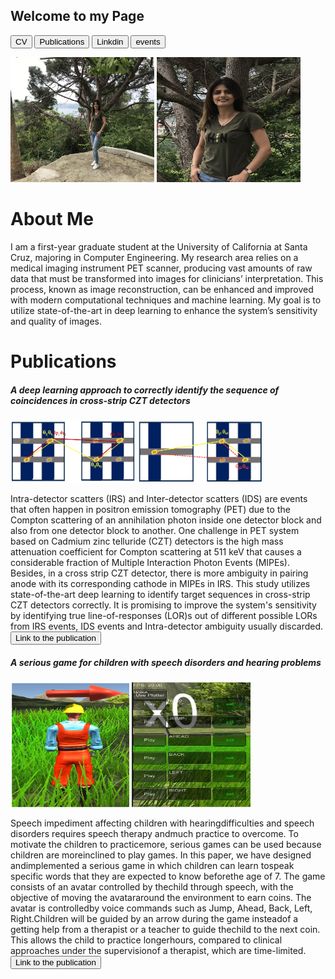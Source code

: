 ## Welcome to my Page
<!-- Link Sample-->
<!-- <a href="https://nananasiri.github.io/Nahid-Nasiri/Nahid_Nasiri_CV.pdf">MyCV</a> -->

<input class="MyButton" onclick="window.location.href='https://nananasiri.github.io/Nahid-Nasiri/Nahid_Nasiri_CV.pdf'" type="button" value="CV" />       <!-- <input class="MyButton" onclick="window.location.href='https://nananasiri.github.io/Nahid-Nasiri/about.html'" type="button" value="about" />  -->     <input class="MyButton" onclick="window.location.href='https://scholar.google.com.tr/citations?user=NeInNdQAAAAJ&hl=en&oi=ao'" type="button" value="Publications"/> <input class="MyButton" onclick="window.location.href='https://www.linkedin.com/feed/'" type="button" value="Linkdin"/> <input class="MyButton" onclick="window.location.href='https://nananasiri.github.io/Nahid-Nasiri/about.html'" type="button" value="events" /> 


<img src="IMG_5982.JPG" alt="my photo" style="height: 200px; width: 230px"> <img src="profile.png" alt="my photo" style="height: 200px; width: 230px">

<h1>About Me</h1>

<p align=left> I am a first-year graduate student at the University of California at Santa Cruz, majoring in Computer Engineering. My research area relies on a medical imaging instrument PET scanner, producing vast amounts of raw data that must be transformed into images for clinicians’ interpretation. This process, known as image reconstruction, can be enhanced and improved with modern computational techniques and machine learning. My goal is to utilize state-of-the-art in deep learning to enhance the system’s sensitivity and quality of images.</p>

<h1>Publications</h1>
<h5>A deep learning approach to correctly identify the sequence of coincidences in cross-strip CZT detectors</h5>
<img src="ambiguity.png" alt="my photo" style="height: 100px; width: 200px">
<img src="ambiguity2.png" alt="my photo" style="height: 100px; width: 200px">

<p align=left> Intra-detector scatters (IRS) and Inter-detector scatters (IDS) are events that often happen in positron emission tomography (PET) due to the Compton scattering of an annihilation photon inside one detector block and also from one detector block to another. One challenge in PET system based on Cadmium zinc telluride (CZT) detectors is the high mass attenuation coefficient for Compton scattering at 511 keV that causes a considerable fraction of Multiple Interaction Photon Events (MIPEs). Besides, in a cross strip CZT detector, there is more ambiguity in pairing anode with its corresponding cathode in MIPEs in IRS. This study utilizes state-of-the-art deep learning to identify target sequences in cross-strip CZT detectors correctly. It is promising to improve the system's sensitivity by identifying true line-of-responses (LOR)s out of different possible LORs from IRS events, IDS events and Intra-detector ambiguity usually discarded. 
<input class="MyButton" onclick="window.location.href='https://www.researchgate.net/publication/349321640_A_deep_learning_approach_to_correctly_identify_the_sequence_of_coincidences_in_cross-strip_CZT_detectors'" type="button" value="Link to the publication"/> </p>

<h5>A serious game for children with speech disorders and hearing problems</h5>
<img src="avatar.png" alt="my photo" style="height: 200px; width: 190px"> <img src="control.png" alt="my photo" style="height: 200px; width: 190px">
<p align=left> Speech  impediment  affecting  children  with  hearingdifficulties  and  speech  disorders  requires  speech  therapy  andmuch practice to overcome. To motivate the children to practicemore,  serious  games  can  be  used  because  children  are  moreinclined  to  play  games.  In  this  paper,  we  have  designed  andimplemented  a  serious  game  in  which  children  can  learn  tospeak  specific  words  that  they  are  expected  to  know  beforethe age of 7. The game consists of an avatar controlled by thechild through speech, with the objective of moving the avatararound the environment to earn coins. The avatar is controlledby  voice  commands  such  as  Jump,  Ahead,  Back,  Left,  Right.Children will be guided by an arrow during the game insteadof  a  getting  help  from  a  therapist  or  a  teacher  to  guide  thechild to the next coin. This allows the child to practice longerhours, compared to clinical approaches under the supervisionof  a  therapist,  which  are  time-limited.
<input class="MyButton" onclick="window.location.href='https://www.researchgate.net/publication/317420765_A_serious_game_for_children_with_speech_disorders_and_hearing_problems'" type="button" value="Link to the publication"/> </p>
  
  

<!-- 
```

# Header 1
## Header 2

- Bulleted
- List

1. Numbered
2. List

**Bold** and _Italic_ and `Code` text

[Link](url) and ![Image](src)


For more details see [GitHub Flavored Markdown](https://guides.github.com/features/mastering-markdown/).

### Jekyll Themes

Your Pages site will use the layout and styles from the Jekyll theme you have selected in your [repository settings](https://github.com/nananasiri/test/settings). The name of this theme is saved in the Jekyll `_config.yml` configuration file.

### Support or Contact

Having trouble with Pages? Check out our [documentation](https://docs.github.com/categories/github-pages-basics/) or [contact support](https://support.github.com/contact) and we’ll help you sort it out.

-->
